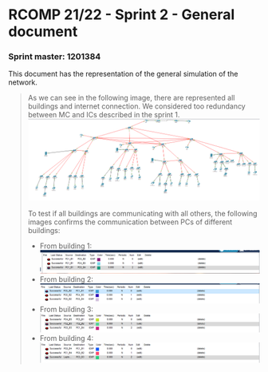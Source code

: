 RCOMP 21/22 - Sprint 2 - General document
===========================================
### Sprint master: 1201384

This document has the representation of the general simulation of the network.
> As we can see in the following image, there are represented all buildings and internet connection. We considered too redundancy between MC and ICs described in the sprint 1.
> ![Main](Figures/MainImage.PNG)
> 
> To test if all buildings are communicating with all others, the following images confirms the communication between PCs of different buildings:
> * From building 1:
> ![pcb1c](Figures/pcb1coms.PNG)
> * From building 2:
> ![pcb2c](Figures/pcb2coms.PNG)
> * From building 3:
> ![pcb3c](Figures/pcb3coms.PNG)
> * From building 4:
> ![pcb4c](Figures/pcb4coms.PNG)
> 
> 
> 
> 
> 
> 
> 
> 
> 
> 
> 
> 
> 
> 
> 
> 
> 
> 
> 
> 
> 
> 
> 
> 
> 
> 
> 
> 
> 
> 
> 
> 
> 
> 
> 
> 
> 
> 
> 
> 
> 
> 
> 
> 
> 
> 
> 
> 
> 
> 
> 
> 
> 
> 
> 
> 
> 
> 
> 
> 
> 
> 
> 
> 
> 
> 
> 
> 
> 
> 
> 
> 
> 
> 
> 
> 
> 
> 
> 
> 
> 
> 
> 
> 
> 
> 



